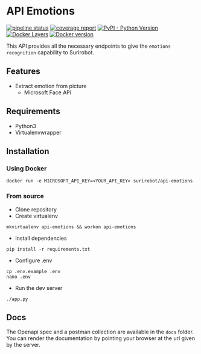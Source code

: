 # API Emotions

[![pipeline status](https://gitlab.kozlek.net/surirobot/api-emotions/badges/master/pipeline.svg)](https://gitlab.kozlek.net/surirobot/api-emotions/commits/dev)
[![coverage report](https://gitlab.kozlek.net/surirobot/api-emotions/badges/master/coverage.svg)](https://gitlab.kozlek.net/surirobot/api-emotions/commits/master)
[![PyPI - Python Version](https://img.shields.io/badge/python-3.6-green.svg)](https://docs.python.org/3/whatsnew/3.6.html)
[![Docker Layers](https://images.microbadger.com/badges/image/surirobot/api-emotions.svg)](https://hub.docker.com/r/surirobot/api-emotions/)
[![Docker version](https://images.microbadger.com/badges/version/surirobot/api-emotions.svg)](https://hub.docker.com/r/surirobot/api-emotions/)

This API provides all the necessary endpoints to give the `emotions recognition` capability to Surirobot. 

## Features

* Extract emotion from picture
  * Microsoft Face API

## Requirements

* Python3
* Virtualenvwrapper 

## Installation

### Using Docker

```shell
docker run -e MICROSOFT_API_KEY=<YOUR_API_KEY> surirobot/api-emotions
```

### From source 

* Clone repository 
* Create virtualenv
```shell
mkvirtualenv api-emotions && workon api-emotions
```

* Install dependencies
```shell
pip install -r requirements.txt
```


* Configure .env
```shell
cp .env.example .env
nano .env
```
  
* Run the dev server 
```shell
./app.py
```

## Docs

The Openapi spec and a postman collection are available in the `docs` folder.
You can render the documentation by pointing your browser at the url given by the server.